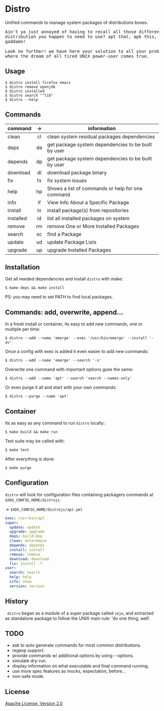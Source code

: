 # Distro

Unified commands to manage system packages of distributions boxes.

<pre>
Ain't ya just annoyed of having to recall all those different commands of every
distribution you happen to need to use? apt that, apk this, dnf those...
goddamn!

Look no further! we have here your solution to all your problems: `distro`,
where the dream of all tired UNIX power-user comes true.
</pre>

## Usage

    $ distro install firefox emacs
    $ distro remove openjdk
    $ distro installed
    $ distro search "^lib"
    $ distro --help

## Commands

| command   | ->  | information                                         |
| --------- | :-: | --------------------------------------------------- |
| clean     | cl  | clean system residual packages dependencies         |
| deps      | de  | get package system dependencies to be built by user |
| depends   | dp  | get package system dependencies to be built by user |
| download  | dl  | download package binary                             |
| fix       | fx  | fix system issues                                   |
| help      | hp  | Shows a list of commands or help for one command    |
| info      | if  | View Info About a Specific Package                  |
| install   | in  | install package(s) from repositories                |
| installed | id  | list all installed packages on system               |
| remove    | rm  | remove One or More Installed Packages               |
| search    | sc  | find a Package                                      |
| update    | ud  | update Package Lists                                |
| upgrade   | up  | upgrade Installed Packages                          |

## Installation

Get all needed dependencies and install `distro` with make:

    $ make deps && make install

PS: you may need to set PATH to find local packages.

## Commands: add, overwrite, append...

In a fresh install or container, its easy to add new commands, one or multiple per time:

`$ distro --add --name 'emerge' --exec '/usr/bin/emerge' --install '-av'`

Once a config with exec is added it even easier to add new commands:

`$ distro --add --name 'emerge' --search '-s'`

Overwrite one command with important options goes the same:

`$ distro --add --name 'apt' --search 'search --names-only'`

Or even purge it all and start with your own commands:

`$ distro --purge --name 'apt'`

## Container

Its as easy as any command to run `distro` locally:

    $ make build && make run

Test suite may be called with:

    $ make test

After everything is done:

    $ make purge

## Configuration

`distro` will look for configuration files containing packagers commands at
`$XDG_CONFIG_HOME/distrojs`.

-> `$XDG_CONFIG_HOME/distrojs/apt.yml`

```yaml
exec: /usr/bin/apt
super:
  update: update
  upgrade: upgrade
  deps: build-dep
  clean: autoremove
  depends: depends
  install: install
  remove: remove
  download: download
  fix: install -f
user:
  search: search
  help: help
  info: show
  version: version
```

## History

` distro` began as a module of a super package called `cejo`, and extracted as
standalone package to follow the UNIX main rule: 'do one thing, well'.

## TODO

- ask to auto generate commands for most common distributions.
- regexp support.
- provide commands w/ additional options by using --options.
- simulate dry-run.
- display information on what executable and final command running.
- use more spec features as mocks, expectation, before...
- non-safe mode.

## License

[Apache License, Version 2.0](https://www.apache.org/licenses/LICENSE-2.0)
